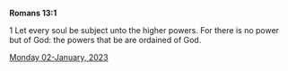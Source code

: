 **Romans 13:1**

1 Let every soul be subject unto the higher powers. For there is no power but of God: the powers that be are ordained of God.

[Monday 02-January, 2023](https://t.me/s/daily_scripture)
